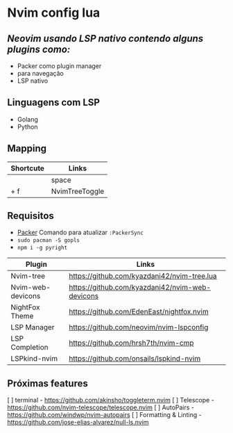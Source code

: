 # Nvim config lua
## _Neovim usando LSP nativo contendo alguns plugins como:_
- Packer como plugin manager
-  para navegação
- LSP nativo

## Linguagens com LSP
- Golang
- Python


## Mapping
| Shortcute | Links |
| ------ | ------ |
| <mapleader> | space |
| <leader> + f | NvimTreeToggle |
## Requisitos

- [Packer](https://github.com/wbthomason/packer.nvim) Comando para atualizar `:PackerSync`
- `sudo pacman -S gopls`
- `npm i -g pyright`

| Plugin | Links |
| ------ | ------ |
| Nvim-tree | https://github.com/kyazdani42/nvim-tree.lua |
| Nvim-web-devicons| https://github.com/kyazdani42/nvim-web-devicons |
| NightFox Theme | https://github.com/EdenEast/nightfox.nvim |
| LSP Manager | https://github.com/neovim/nvim-lspconfig |
| LSP Completion | https://github.com/hrsh7th/nvim-cmp |
| LSPkind-nvim | https://github.com/onsails/lspkind-nvim |

## Próximas features

[ ] terminal - https://github.com/akinsho/toggleterm.nvim
[ ] Telescope - https://github.com/nvim-telescope/telescope.nvim
[ ] AutoPairs - https://github.com/windwp/nvim-autopairs
[ ] Formatting & Linting - https://github.com/jose-elias-alvarez/null-ls.nvim


